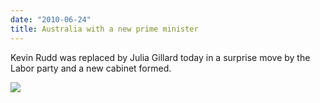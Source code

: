 ```yaml
---
date: "2010-06-24"
title: Australia with a new prime minister
---
```


Kevin Rudd was replaced by Julia Gillard today in a surprise move by the Labor party and a new cabinet formed.

![](/images/parliament-sweden.jpg)
